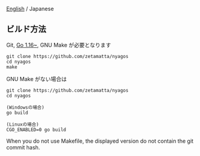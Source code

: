 [English](./09-Build_en.md) / Japanese

ビルド方法
----------

Git, [Go 1.16~](http://golang.org), GNU Make が必要となります

    git clone https://github.com/zetamatta/nyagos
    cd nyagos
    make

GNU Make がない場合は

    git clone https://github.com/zetamatta/nyagos
    cd nyagos

    (Windowsの場合)
    go build

    (Linuxの場合)
    CGO_ENABLED=0 go build

When you do not use Makefile, the displayed version do not contain the git 
commit hash.

<!-- vim:set fenc=utf8: -->
